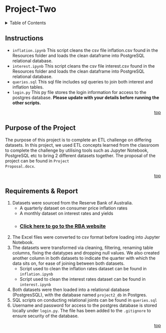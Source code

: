 <a name="topdoc"></a>

# Project-Two

<!-- Contents -->
<details>
    <summary>Table of Contents</summary>
    <ol>
        <li><a href="#instructions">Instructions</a></li>
        <li><a href="#purpose-of-the-project">Purpose Of the Project</a></li>
        <li><a href="#requirements--report">Requirements & Report</a></li>
    </ol>
</details>

<!-- instructions -->
## Instructions
* <code>inflation.ipynb</code> This script cleans the csv file inflation.csv found in the Resources folder and loads the clean dataframe into PostgreSQL relational database.
* <code>interest.ipynb</code> This script cleans the csv file interest.csv found in the Resources folder and loads the clean dataframe into PostgreSQL relational database.
* <code>queries.sql</code> This sql file includes sql queries to join both interest and inflation tables.
* <code>login.py</code> This py file stores the login information for access to the postgres database. <strong>Please update with your details before running the other scripts. </strong>

<p align="right"><a href="#topdoc">top</a></p>

<!-- about -->
## Purpose of the Project
The purpose of this project is to complete an ETL challenge on differing datasets. In this project, we used ETL concepts learned from the classroom to complete the challenge by utilising tools such as Jupyter Notebook, PostgreSQL etc to bring 2 different datasets together. The proposal of the project can be found in <code>Project Proposal.docx</code>.

<p align="right"><a href="#topdoc">top</a></p>

<!-- requirements -->
## Requirements & Report
1. Datasets were sourced from the Reserve Bank of Australia. 
    * A quarterly dataset on consumer price inflation rates
    * A monthly dataset on interest rates and yields
    * <h3><a href="https://www.rba.gov.au/statistics/tables" target="_blank">Click here to go to the RBA website</a></h3>
2. The Excel files were converted to csv format before loading into Jupyter Notebook.
3. The datasets were transformed via cleaning, filtering, renaming table columns, fixing the datatypes and dropping null values. We also created another column in both datasets to indicate the quarter with which the data sits on, for ease of joining between both datasets.
    * Script used to clean the inflation rates dataset can be found in <code>inflation.ipynb</code>
    * Script used to clean the interest rates dataset can be found in <code>interest.ipynb</code>
4. Both datasets were then loaded into a relational database (PostgresSQL), with the database named <code>project2_db</code> in Postgres. 
5. SQL scripts on conducting relational joints can be found in <code>queries.sql</code>
6. Username and password for access to the postgres database is stored locally under <code>login.py</code>. The file has been added to the <code>.gitignore</code> to ensure security of the database. 

<p align="right"><a href="#topdoc">top</a></p>